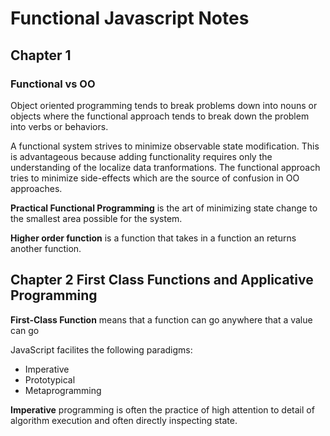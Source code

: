 # Functional Javascript Notes

## Chapter 1

### Functional vs OO

Object oriented programming tends to break problems down into nouns or objects
where the functional approach tends to break down the problem into verbs or
behaviors.

A functional system strives to minimize observable state modification. This is 
advantageous because adding functionality requires only the understanding of the
localize data tranformations. The functional approach tries to minimize
side-effects which are the source of confusion in OO approaches.

**Practical Functional Programming** is the art of minimizing state change to the
smallest area possible for the system.


**Higher order function** is a function that takes in a function an returns
another function.

## Chapter 2 First Class Functions and Applicative Programming

**First-Class Function** means that a function can go anywhere that a value can go

JavaScript facilites the following paradigms:

* Imperative
* Prototypical
* Metaprogramming

**Imperative** programming is often the practice of high attention to detail of
algorithm execution and often directly inspecting state.

